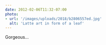 ```yaml
---
date: 2012-02-06T11:32-07:00
photo:
- url: '/images/uploads/2018/b2806557ed.jpg'
  alt: 'Latte art in form of a leaf'
---
```

Gorgeous…
